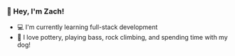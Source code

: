 ### 👋 Hey, I'm Zach!

- 💻 I'm currently learning full-stack development
- 🎸 I love pottery, playing bass, rock climbing, and spending time with my dog!

<!--### 📲 How to reach me --->

[website]: https://boemer.dev
[linkedin]: https://linkedin.com/in/zachary-boemer/
